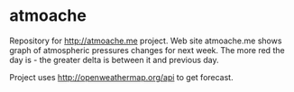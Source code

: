 # atmoache
Repository for http://atmoache.me project. 
Web site atmoache.me shows graph of atmospheric pressures changes for next week. 
The more red the day is - the greater delta is between it and previous day.

Project uses http://openweathermap.org/api to get forecast.
